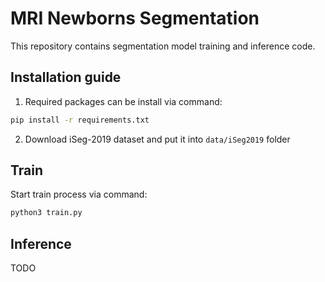 # MRI Newborns Segmentation

This repository contains segmentation model training and inference code.

## Installation guide

1) Required packages can be install via command:
```bash
pip install -r requirements.txt
```

2) Download iSeg-2019 dataset and put it into `data/iSeg2019` folder

## Train
Start train process via command:
```bash
python3 train.py
```

## Inference
TODO

